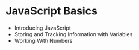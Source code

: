 # JavaScript Basics
- Introducing JavaScript
- Storing and Tracking Information with Variables
- Working With Numbers
